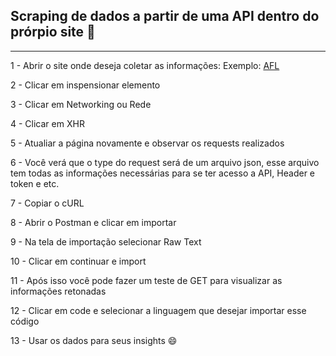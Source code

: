 ## Scraping de dados a partir de uma API dentro do prórpio site :snake:
 -----
 1 - Abrir o site onde deseja coletar as informações:
 Exemplo: [AFL](https://api.afl.com.au/cfs/afl/wagering?application=Web)

 2 - Clicar em inspensionar elemento

 3 - Clicar em Networking ou Rede

 4 - Clicar em XHR

 5 - Atualiar a página novamente e observar os requests realizados

 6 - Você verá que o type do request será de um arquivo json, esse arquivo
  tem todas as informações necessárias para se ter acesso a API, Header e token e etc.

 7 - Copiar o cURL

 8 - Abrir o Postman e clicar em importar

 9 - Na tela de importação selecionar Raw Text

 10 - Clicar em continuar e import

 11 - Após isso você pode fazer um teste de GET para visualizar as informações
  retonadas
  
 12 - Clicar em code e selecionar a linguagem que desejar importar esse código
 
 13 - Usar os dados para seus insights :smile:
